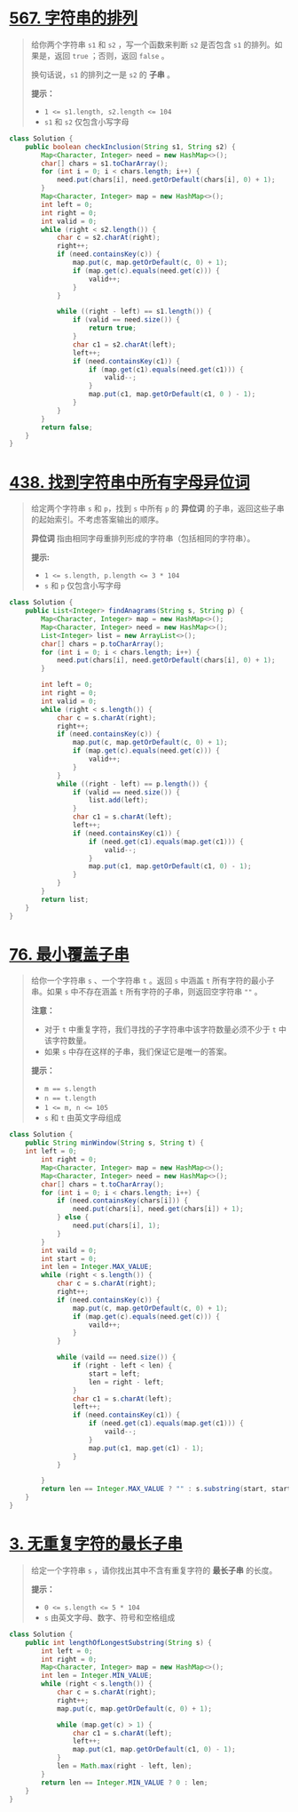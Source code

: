 # [567. 字符串的排列](https://leetcode.cn/problems/permutation-in-string/)

> 给你两个字符串 `s1` 和 `s2` ，写一个函数来判断 `s2` 是否包含 `s1` 的排列。如果是，返回 `true` ；否则，返回 `false` 。
>
> 换句话说，`s1` 的排列之一是 `s2` 的 **子串** 。
>
> **提示：**
>
> - `1 <= s1.length, s2.length <= 104`
> - `s1` 和 `s2` 仅包含小写字母



```java
class Solution {
    public boolean checkInclusion(String s1, String s2) {
        Map<Character, Integer> need = new HashMap<>();
        char[] chars = s1.toCharArray();
        for (int i = 0; i < chars.length; i++) {
            need.put(chars[i], need.getOrDefault(chars[i], 0) + 1);
        }
        Map<Character, Integer> map = new HashMap<>();
        int left = 0;
        int right = 0;
        int valid = 0;
        while (right < s2.length()) {
            char c = s2.charAt(right);
            right++;
            if (need.containsKey(c)) {
                map.put(c, map.getOrDefault(c, 0) + 1);
                if (map.get(c).equals(need.get(c))) {
                    valid++;
                }
            }

            while ((right - left) == s1.length()) {
                if (valid == need.size()) {
                    return true;
                }
                char c1 = s2.charAt(left);
                left++;
                if (need.containsKey(c1)) {
                    if (map.get(c1).equals(need.get(c1))) {
                        valid--;
                    }
                    map.put(c1, map.getOrDefault(c1, 0 ) - 1);
                }
            }
        }
        return false;
    }
}
```

# [438. 找到字符串中所有字母异位词](https://leetcode.cn/problems/find-all-anagrams-in-a-string/)

> 给定两个字符串 `s` 和 `p`，找到 `s` 中所有 `p` 的 **异位词** 的子串，返回这些子串的起始索引。不考虑答案输出的顺序。
>
> **异位词** 指由相同字母重排列形成的字符串（包括相同的字符串）。
>
> **提示:**
>
> - `1 <= s.length, p.length <= 3 * 104`
> - `s` 和 `p` 仅包含小写字母

```java
class Solution {
    public List<Integer> findAnagrams(String s, String p) {
        Map<Character, Integer> map = new HashMap<>();
        Map<Character, Integer> need = new HashMap<>();
        List<Integer> list = new ArrayList<>();
        char[] chars = p.toCharArray();
        for (int i = 0; i < chars.length; i++) {
            need.put(chars[i], need.getOrDefault(chars[i], 0) + 1);
        }

        int left = 0;
        int right = 0;
        int valid = 0;
        while (right < s.length()) {
            char c = s.charAt(right);
            right++;
            if (need.containsKey(c)) {
                map.put(c, map.getOrDefault(c, 0) + 1);
                if (map.get(c).equals(need.get(c))) {
                    valid++;
                }
            }
            while ((right - left) == p.length()) {
                if (valid == need.size()) {
                    list.add(left);
                }
                char c1 = s.charAt(left);
                left++;
                if (need.containsKey(c1)) {
                    if (need.get(c1).equals(map.get(c1))) {
                        valid--;
                    }
                    map.put(c1, map.getOrDefault(c1, 0) - 1);
                }
            }
        }
        return list;
    }
}
```

# [76. 最小覆盖子串](https://leetcode.cn/problems/minimum-window-substring/)

> 给你一个字符串 `s` 、一个字符串 `t` 。返回 `s` 中涵盖 `t` 所有字符的最小子串。如果 `s` 中不存在涵盖 `t` 所有字符的子串，则返回空字符串 `""` 。
>
> **注意：**
>
> - 对于 `t` 中重复字符，我们寻找的子字符串中该字符数量必须不少于 `t` 中该字符数量。
> - 如果 `s` 中存在这样的子串，我们保证它是唯一的答案。
>
> **提示：**
>
> - `m == s.length`
> - `n == t.length`
> - `1 <= m, n <= 105`
> - `s` 和 `t` 由英文字母组成

```java
class Solution {
    public String minWindow(String s, String t) {
    int left = 0;
        int right = 0;
        Map<Character, Integer> map = new HashMap<>();
        Map<Character, Integer> need = new HashMap<>();
        char[] chars = t.toCharArray();
        for (int i = 0; i < chars.length; i++) {
            if (need.containsKey(chars[i])) {
                need.put(chars[i], need.get(chars[i]) + 1);
            } else {
                need.put(chars[i], 1);
            }
        }
        int vaild = 0;
        int start = 0;
        int len = Integer.MAX_VALUE;
        while (right < s.length()) {
            char c = s.charAt(right);
            right++;
            if (need.containsKey(c)) {
                map.put(c, map.getOrDefault(c, 0) + 1);
                if (map.get(c).equals(need.get(c))) {
                    vaild++;
                }
            }

            while (vaild == need.size()) {
                if (right - left < len) {
                    start = left;
                    len = right - left;
                }
                char c1 = s.charAt(left);
                left++;
                if (need.containsKey(c1)) {
                    if (need.get(c1).equals(map.get(c1))) {
                        vaild--;
                    }
                    map.put(c1, map.get(c1) - 1);
                }
            }

        }
        return len == Integer.MAX_VALUE ? "" : s.substring(start, start + len);
    }
}
```

# [3. 无重复字符的最长子串](https://leetcode.cn/problems/longest-substring-without-repeating-characters/)

> 给定一个字符串 `s` ，请你找出其中不含有重复字符的 **最长子串** 的长度。
>
> **提示：**
>
> - `0 <= s.length <= 5 * 104`
> - `s` 由英文字母、数字、符号和空格组成

```java
class Solution {
    public int lengthOfLongestSubstring(String s) {
        int left = 0;
        int right = 0;
        Map<Character, Integer> map = new HashMap<>();
        int len = Integer.MIN_VALUE;
        while (right < s.length()) {
            char c = s.charAt(right);
            right++;
            map.put(c, map.getOrDefault(c, 0) + 1);

            while (map.get(c) > 1) {
                char c1 = s.charAt(left);
                left++;
                map.put(c1, map.getOrDefault(c1, 0) - 1);
            }
            len = Math.max(right - left, len);
        }
        return len == Integer.MIN_VALUE ? 0 : len;
    }   
}
```

